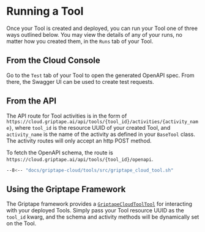 # Running a Tool

Once your Tool is created and deployed, you can run your Tool one of three ways outlined below. You may view the details of any of your runs, no matter how you created them, in the `Runs` tab of your Tool.

## From the Cloud Console

Go to the `Test` tab of your Tool to open the generated OpenAPI spec. From there, the Swagger UI can be used to create test requests.

## From the API

The API route for Tool activities is in the form of `https://cloud.griptape.ai/api/tools/{tool_id}/activities/{activity_name}`, where `tool_id` is the resource UUID of your created Tool, and `activity_name` is the name of the activity as defined in your `BaseTool` class. The activity routes will only accept an http POST method.

To fetch the OpenAPI schema, the route is `https://cloud.griptape.ai/api/tools/{tool_id}/openapi`.

```bash
--8<-- "docs/griptape-cloud/tools/src/griptape_cloud_tool.sh"
```

## Using the Griptape Framework

The Griptape framework provides a [`GriptapeCloudToolTool`](../../griptape-tools/official-tools/griptape-cloud-tool-tool.md) for interacting with your deployed Tools. Simply pass your Tool resource UUID as the `tool_id` kwarg, and the schema and activity methods will be dynamically set on the Tool.
